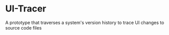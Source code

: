 # UI-Tracer
A prototype that traverses a system's version history to trace UI changes to source code files
